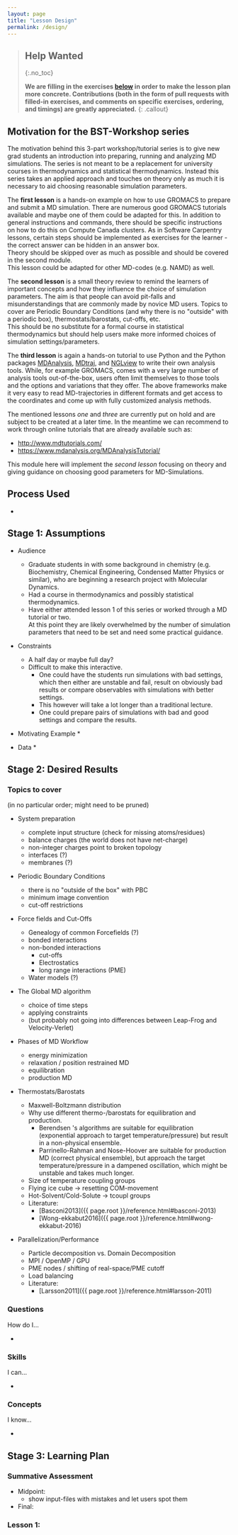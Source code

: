 ```yaml
---
layout: page
title: "Lesson Design"
permalink: /design/
---
```


> ## Help Wanted
> {:.no_toc}
>
> **We are filling in the exercises [below](#stage-3-learning-plan)
> in order to make the lesson plan more concrete.
> Contributions (both in the form of pull requests with filled-in exercises,
> and comments on specific exercises, ordering, and timings) are greatly appreciated.**
{: .callout}

## Motivation for the BST-Workshop series

The motivation behind this 3-part workshop/tutorial series is to give new grad 
students an introduction into preparing, running and analyzing MD simulations.
The series is not meant to be a replacement for university courses in thermodynamics 
and statistical thermodynamics.  Instead this series takes an applied approach
and touches on theory only as much it is necessary to aid choosing reasonable
simulation parameters.

The **first lesson** is a hands-on example on how to use GROMACS to prepare and 
submit a MD simulation.  There are numerous good GROMACS tutorials available and 
maybe one of them could be adapted for this.  In addition to general instructions 
and commands, there should be specific instructions on how to do this on Compute 
Canada clusters.  As in Software Carpentry lessons, certain steps should be 
implemented as exercises for the learner - the correct answer can be hidden in 
an answer box.  
Theory should be skipped over as much as possible and should be covered in the 
second module.  
This lesson could be adapted for other MD-codes (e.g. NAMD) as well.


The **second lesson** is a small theory review to remind the learners of important 
concepts and how they influence the choice of simulation parameters.  The aim is
that people can avoid pit-falls and misunderstandings that are commonly made
by novice MD users. Topics to cover are Periodic Boundary Conditions (and why 
there is no "outside" with a periodic box), thermostats/barostats, cut-offs, etc.  
This should be no substitute for a formal course in statistical thermodynamics 
but should help users make more informed choices of simulation settings/parameters.


The **third lesson** is again a hands-on tutorial to use Python and the Python 
packages [MDAnalysis](https://www,mdanalysis.org), [MDtraj](http://mdtraj.org/),
and [NGLview](http://nglviewer.org/nglview/latest/) to write their own analysis 
tools.  While, for example GROMACS, comes with a very large number of analysis 
tools out-of-the-box, users often limit themselves to those tools and the options
and variations that they offer.  The above frameworks make it very easy to read 
MD-trajectories in different formats and get access to the coordinates and come 
up with fully customized analysis methods.


The mentioned lessons *one* and *three* are currently put on hold and are subject
to be created at a later time.  In the meantime we can recommend to work through
online tutorials that are already available such as:
* http://www.mdtutorials.com/ 
* https://www.mdanalysis.org/MDAnalysisTutorial/

This module here will implement the *second lesson* focusing on theory and giving
guidance on choosing good parameters for MD-Simulations.


## Process Used

* 

## Stage 1: Assumptions

*   Audience
    * Graduate students in with some background in chemistry (e.g. Biochemistry, 
      Chemical Engineering, Condensed Matter Physics or similar),
      who are beginning a research project with Molecular Dynamics.
    * Had a course in thermodynamics and possibly statistical thermodynamics.
    * Have either attended lesson 1 of this series or worked through a MD 
      tutorial or two.  
      At this point they are likely overwhelmed by the number of simulation 
      parameters that need to be set and need some practical guidance.

*   Constraints
    * A half day or maybe full day?
    * Difficult to make this interactive.  
        * One could have the students run simulations with bad settings, 
          which then either are unstable and fail, result on obviously bad 
          results or compare observables with simulations with better settings.
        * This however will take a lot longer than a traditional lecture.
        * One could prepare pairs of simulations with bad and good settings
          and compare the results.

*   Motivating Example
    * 

*   Data
    * 

## Stage 2: Desired Results

### Topics to cover 
(in no particular order; might need to be pruned)

* System preparation
    * complete input structure (check for missing atoms/residues)
    * balance charges (the world does not have net-charge)
    * non-integer charges point to broken topology
    * interfaces (?)
    * membranes (?)

* Periodic Boundary Conditions
    * there is no "outside of the box" with PBC
    * minimum image convention
    * cut-off restrictions

* Force fields and Cut-Offs
    * Genealogy of common Forcefields (?)
    * bonded interactions
    * non-bonded interactions
        * cut-offs
        * Electrostatics
        * long range interactions (PME)
    * Water models (?)

* The Global MD algorithm
    * choice of time steps
    * applying constraints
    * (but probably not going into differences between Leap-Frog and Velocity-Verlet)

* Phases of MD Workflow
    * energy minimization
    * relaxation / position restrained MD
    * equilibration
    * production MD

* Thermostats/Barostats
    * Maxwell-Boltzmann distribution
    * Why use different thermo-/barostats for equilibration and production.
        * Berendsen 's algorithms are suitable for equilibration (exponential 
          approach to target temperature/pressure) but result in a non-physical
          ensemble.
        * Parrinello-Rahman and Nose-Hoover are suitable for production MD
          (correct physical ensemble), but approach the target temperature/pressure
          in a dampened oscillation, which might be unstable and takes much longer.
    * Size of temperature coupling groups
    * Flying ice cube -> resetting COM-movement
    * Hot-Solvent/Cold-Solute -> tcoupl groups
    * Literature:
        * [Basconi2013]({{ page.root }}/reference.html#basconi-2013)
        * [Wong-ekkabut2016]({{ page.root }}/reference.html#wong-ekkabut-2016)

* Parallelization/Performance
    * Particle decomposition vs. Domain Decomposition
    * MPI / OpenMP / GPU
    * PME nodes /  shifting of real-space/PME cutoff
    * Load balancing
    * Literature:
        * [Larsson2011]({{ page.root }}/reference.html#larsson-2011)

### Questions

How do I...

  * 

### Skills

I can...

  * 

### Concepts

I know...

  * 

## Stage 3: Learning Plan

### Summative Assessment

*   Midpoint: 
    * show input-files with mistakes and let users spot them
*   Final:

### Lesson 1:
